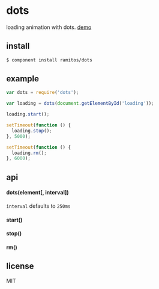 # dots

loading animation with dots. [demo](http://ramitos.github.com/dots)

## install

```bash
$ component install ramitos/dots
```

## example

```js
var dots = require('dots');

var loading = dots(document.getElementById('loading'));

loading.start();

setTimeout(function () {
  loading.stop();
}, 5000);

setTimeout(function () {
  loading.rm();
}, 6000);
```

## api

#### dots(element[, interval])

`interval` defaults to `250ms`

#### start()

#### stop()

#### rm()

## license

MIT